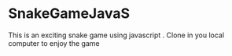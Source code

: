 # SnakeGameJavaS
This is an exciting snake game using javascript . Clone in you local computer to enjoy the game 
